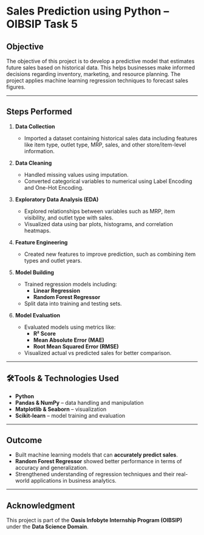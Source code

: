 # Sales Prediction using Python – OIBSIP Task 5

## Objective

The objective of this project is to develop a predictive model that estimates future sales based on historical data. This helps businesses make informed decisions regarding inventory, marketing, and resource planning. The project applies machine learning regression techniques to forecast sales figures.

---

## Steps Performed

1. **Data Collection**
   - Imported a dataset containing historical sales data including features like item type, outlet type, MRP, sales, and other store/item-level information.

2. **Data Cleaning**
   - Handled missing values using imputation.
   - Converted categorical variables to numerical using Label Encoding and One-Hot Encoding.

3. **Exploratory Data Analysis (EDA)**
   - Explored relationships between variables such as MRP, item visibility, and outlet type with sales.
   - Visualized data using bar plots, histograms, and correlation heatmaps.

4. **Feature Engineering**
   - Created new features to improve prediction, such as combining item types and outlet years.

5. **Model Building**
   - Trained regression models including:
     - **Linear Regression**
     - **Random Forest Regressor**
   - Split data into training and testing sets.

6. **Model Evaluation**
   - Evaluated models using metrics like:
     - **R² Score**
     - **Mean Absolute Error (MAE)**
     - **Root Mean Squared Error (RMSE)**
   - Visualized actual vs predicted sales for better comparison.

---

## 🛠Tools & Technologies Used

- **Python**
- **Pandas & NumPy** – data handling and manipulation
- **Matplotlib & Seaborn** – visualization
- **Scikit-learn** – model training and evaluation

---

## Outcome

- Built machine learning models that can **accurately predict sales**.
- **Random Forest Regressor** showed better performance in terms of accuracy and generalization.
- Strengthened understanding of regression techniques and their real-world applications in business analytics.

---

## Acknowledgment

This project is part of the **Oasis Infobyte Internship Program (OIBSIP)** under the **Data Science Domain**.
